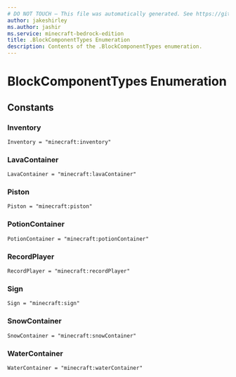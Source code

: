 ```yaml
---
# DO NOT TOUCH — This file was automatically generated. See https://github.com/mojang/minecraftapidocsgenerator to modify descriptions, examples, etc.
author: jakeshirley
ms.author: jashir
ms.service: minecraft-bedrock-edition
title: .BlockComponentTypes Enumeration
description: Contents of the .BlockComponentTypes enumeration.
---
```

# BlockComponentTypes Enumeration

## Constants
### **Inventory**
`Inventory = "minecraft:inventory"`
### **LavaContainer**
`LavaContainer = "minecraft:lavaContainer"`
### **Piston**
`Piston = "minecraft:piston"`
### **PotionContainer**
`PotionContainer = "minecraft:potionContainer"`
### **RecordPlayer**
`RecordPlayer = "minecraft:recordPlayer"`
### **Sign**
`Sign = "minecraft:sign"`
### **SnowContainer**
`SnowContainer = "minecraft:snowContainer"`
### **WaterContainer**
`WaterContainer = "minecraft:waterContainer"`
